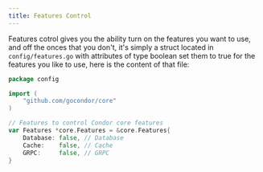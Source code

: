```yaml
---
title: Features Control
---
```


Features cotrol gives you the ability turn on the features you want to use, and off the onces that you don't,
it's simply a struct  located in `config/features.go` with attributes of type boolean set them to true for the features you like to use, here is the content of that file:
```go
package config

import (
	"github.com/gocondor/core"
)

// Features to control Condor core features
var Features *core.Features = &core.Features{
	Database: false, // Database
	Cache:    false, // Cache
	GRPC:     false, // GRPC 
}

```
